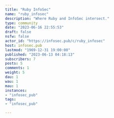 ```yaml
---
title: "Ruby InfoSec" 
name: "ruby_infosec"
description: "Where Ruby and InfoSec intersect."
type: community
date: "2023-06-16 22:55:53"
draft: false
nsfw: false
actor_id: "https://infosec.pub/c/ruby_infosec"
host: infosec.pub
lastmod: "1969-12-31 19:00:00"
published: "2023-06-13 04:18:13"
subscribers: 7
posts: 5
comments: 1
weight: 5
dau: 1
wau: 1
mau: 1
instances:
- "infosec_pub"
tags: 
- "infosec_pub"

---
```

